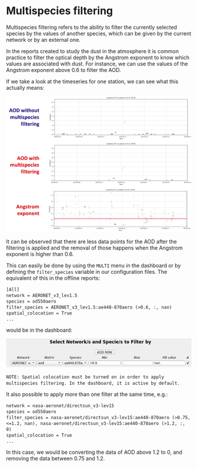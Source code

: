 # Multispecies filtering

Multispecies filtering refers to the ability to filter the currently selected species by the values of another species, which can be given by the current network or by an external one.

In the reports created to study the dust in the atmosphere it is common practice to filter the optical depth by the Angstrom exponent to know which values are associated with dust. For instance, we can use the values of the Angstrom exponent above 0.6 to filter the AOD.

If we take a look at the timeseries for one station, we can see what this actually means:

![Screenshot_from_2024-05-31_15-36-58](uploads/13bebc222ff48088a3b9c88c16bb04d1/Screenshot_from_2024-05-31_15-36-58.jpg)

It can be observed that there are less data points for the AOD after the filtering is applied and the removal of those happens when the Angstrom exponent is higher than 0.6.

This can easily be done by using the `MULTI` menu in the dashboard or by defining the `filter_species` variable in our configuration files. The equivalent of this in the offline reports:

```
[All]
network = AERONET_v3_lev1.5
species = od550aero
filter_species = AERONET_v3_lev1.5:ae440-870aero (>0.6, :, nan)
spatial_colocation = True
...
```

would be in the dashboard:

![multi](uploads/1d3005278c4a9d0de760a54c2f33cc51/multi.png)

`NOTE: Spatial colocation must be turned on in order to apply multispecies filtering. In the dashboard, it is active by default.`

It also possible to apply more than one filter at the same time, e.g.:

```
network = nasa-aeronet/directsun_v3-lev15
species = od550aero
filter_species = nasa-aeronet/directsun_v3-lev15:ae440-870aero (>0.75, <=1.2, nan), nasa-aeronet/directsun_v3-lev15:ae440-870aero (>1.2, :, 0)
spatial_colocation = True
...
```

In this case, we would be converting the data of AOD above 1.2 to 0, and removing the data between 0.75 and 1.2.